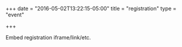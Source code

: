 +++
date = "2016-05-02T13:22:15-05:00"
title = "registration"
type = "event"


+++

<div style="width:100%; text-align:left;">

Embed registration iframe/link/etc.
</div></div>
</div>
